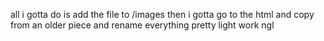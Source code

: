 all i gotta do is add the file to /images
then i gotta go to the html and copy from an older piece and rename everything
pretty light work ngl
